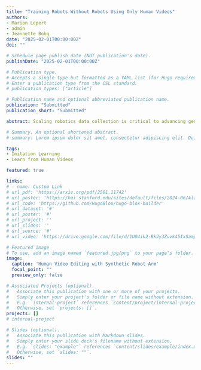 ```yaml
---
title: "Training Robots Without Robots Using Only Human Videos"
authors: 
- Marion Lepert
- admin
- Jeannette Bohg
date: "2025-02-01T00:00:00Z"
doi: ""

# Schedule page publish date (NOT publication's date).
publishDate: "2025-02-01T00:00:00Z"

# Publication type.
# Accepts a single type but formatted as a YAML list (for Hugo requirements).
# Enter a publication type from the CSL standard.
# publication_types: ["article"]

# Publication name and optional abbreviated publication name.
publication: "Submitted"
publication_short: "Submitted"

abstract: Scaling robotics data collection is critical to advancing general-purpose robots. Current approaches often rely on teleoperated demonstrations which are difficult to scale. We propose a novel data collection method that eliminates the need for robotics hardware by leveraging human video demonstrations. By training imitation learning policies on this human data, our approach enables zero-shot deployment on robots without collecting any robot-specific data. To bridge the embodiment gap between human and robot appearances, we utilize a data editing approach on the input observations that aligns the image distributions between training data on humans and test data on robots. Our method significantly reduces the cost of diverse data collection by allowing anyone with an RGBD camera to contribute. We demonstrate that our approach works in diverse, unseen environments and on varied tasks.

# Summary. An optional shortened abstract.
# summary: Lorem ipsum dolor sit amet, consectetur adipiscing elit. Duis posuere tellus ac convallis placerat. Proin tincidunt magna sed ex sollicitudin condimentum.

tags:
- Imitation Learning
- Learn from Human Videos

featured: true

links:
# - name: Custom Link
# url_pdf: 'https://arxiv.org/pdf/2501.11742'
# url_poster: 'https://hai.stanford.edu/sites/default/files/2024-06/Alaa_Eldin_and_Jiaying_Fang.pdf'
# url_code: 'https://github.com/HugoBlox/hugo-blox-builder'
# url_dataset: '#'
# url_poster: '#'
# url_project: ''
# url_slides: ''
# url_source: '#'
# url_video: 'https://drive.google.com/file/d/1U04ik2-BkJy3Zuvk45IxSampP9N9ShhR/view?usp=sharing'

# Featured image
# To use, add an image named `featured.jpg/png` to your page's folder. 
image:
  caption: 'Human Video Editing with Synthetic Robot Arm'
  focal_point: ""
  preview_only: false

# Associated Projects (optional).
#   Associate this publication with one or more of your projects.
#   Simply enter your project's folder or file name without extension.
#   E.g. `internal-project` references `content/project/internal-project/index.md`.
#   Otherwise, set `projects: []`.
projects: []
# internal-project

# Slides (optional).
#   Associate this publication with Markdown slides.
#   Simply enter your slide deck's filename without extension.
#   E.g. `slides: "example"` references `content/slides/example/index.md`.
#   Otherwise, set `slides: ""`.
slides: ""
---
```


<!-- This work is driven by the results in my [previous paper](/publication/conference-paper/) on LLMs.

{{% callout note %}}
Create your slides in Markdown - click the *Slides* button to check out the example.
{{% /callout %}}

Add the publication's **full text** or **supplementary notes** here. You can use rich formatting such as including [code, math, and images](https://docs.hugoblox.com/content/writing-markdown-latex/). -->
